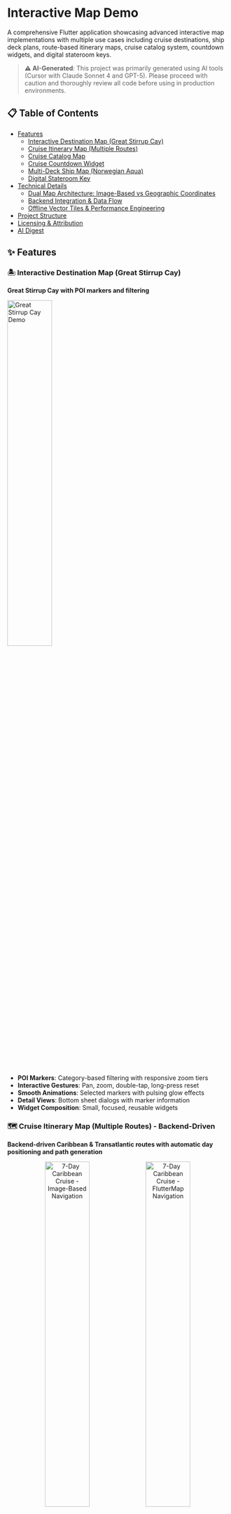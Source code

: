 # Interactive Map Demo

A comprehensive Flutter application showcasing advanced interactive map implementations with multiple use cases including cruise destinations, ship deck plans, route-based itinerary maps, cruise catalog system, countdown widgets, and digital stateroom keys.

> **⚠️ AI-Generated**: This project was primarily generated using AI tools (Cursor with Claude Sonnet 4 and GPT-5). Please proceed with caution and thoroughly review all code before using in production environments.

## 📋 Table of Contents

- [Features](#-features)
  - [Interactive Destination Map (Great Stirrup Cay)](#️-interactive-destination-map-great-stirrup-cay)
  - [Cruise Itinerary Map (Multiple Routes)](#️-cruise-itinerary-map-multiple-routes---backend-driven)
  - [Cruise Catalog Map](#️-cruise-catalog-map)
  - [Cruise Countdown Widget](#️-cruise-countdown-widget)
  - [Multi-Deck Ship Map (Norwegian Aqua)](#️-multi-deck-ship-map-norwegian-aqua)
  - [Digital Stateroom Key](#️-digital-stateroom-key)
- [Technical Details](#-technical-details)
  - [Dual Map Architecture: Image-Based vs Geographic Coordinates](#dual-map-architecture-image-based-vs-geographic-coordinates)
  - [Backend Integration & Data Flow](#backend-integration--data-flow)
  - [Offline Vector Tiles & Performance Engineering](#offline-vector-tiles--performance-engineering)
- [Project Structure](#-project-structure)
- [Licensing & Attribution](#️-licensing--attribution)
- [AI Digest](#-ai-digest)

## ✨ Features

### 🏝️ Interactive Destination Map (Great Stirrup Cay)

**Great Stirrup Cay with POI markers and filtering**

<img src="assets/gifs/great-stirrup-cay.gif" width="45%" alt="Great Stirrup Cay Demo">

- **POI Markers**: Category-based filtering with responsive zoom tiers
- **Interactive Gestures**: Pan, zoom, double-tap, long-press reset
- **Smooth Animations**: Selected markers with pulsing glow effects
- **Detail Views**: Bottom sheet dialogs with marker information
- **Widget Composition**: Small, focused, reusable widgets

### 🗺️ Cruise Itinerary Map (Multiple Routes) - **Backend-Driven**

**Backend-driven Caribbean & Transatlantic routes with automatic day positioning and path generation**

<p align="center">
  <img src="assets/gifs/caribbean-cruise.gif" width="45%" alt="7-Day Caribbean Cruise - Image-Based Navigation">
  <img src="assets/gifs/7-day-caribbean-cruise-flutter-map.gif" width="45%" alt="7-Day Caribbean Cruise - FlutterMap Navigation">
</p>

<p align="center">
  <img src="assets/gifs/transatlantic-cruise.gif" width="45%" alt="15-Day Transatlantic Cruise - Image-Based Navigation">
  <img src="assets/gifs/15-day-transatlantic-cruise-flutter-map.gif" width="45%" alt="15-Day Transatlantic Cruise - FlutterMap Navigation">
</p>

- **Multi-Itinerary Support**: Caribbean (7-day) and Transatlantic (15-night) cruise routes
- **Backend-Driven Positioning**: All map elements positioned using backend-provided coordinate data
- **Dynamic Route Generation**: Routes automatically generated from backend itinerary data
- **Day-by-Day Navigation**: Swipeable cards with auto-centering day indicators
- **Bidirectional Route Animation**: Smooth forward/backward animations between days
- **Smart Layout Management**: Automatic padding prevents bottom sheet from covering map content
- **Performance Optimization**: Cached image sizes, efficient marker rendering, ScrollController management

### 🌍 Cruise Catalog Map

**Interactive world map with NCL cruise routes, search, and filtering**

<p align="center">
  <img src="assets/gifs/cruise-catalog.gif" width="45%" alt="Cruise Catalog Demo">
  <img src="assets/gifs/cruise-catalog-search.gif" width="45%" alt="Cruise Catalog Search Demo">
</p>

- **Interactive World Map**: FlutterMap-based world view with NCL cruise routes
- **Dynamic Zoom Tiers**: Cruises appear/disappear based on zoom level (essential, medium, detailed)
- **Smart Cruise Selection**: Click routes to select cruises with automatic map fitting
- **Port Cycling**: Tap port markers to cycle through all cruises visiting that port
- **Advanced Search System**: Full-text search across cruise titles, ships, destinations, and ports
- **Category Filtering**: Filter cruises by region (Caribbean, Mediterranean, Europe, etc.)
- **Draggable Sheet Interface**: Collapsible bottom sheet with mode-specific content
- **Sheet Mode System**: Normal browsing, search mode, and cruise details modes
- **Spain & Portugal Cruises**: Comprehensive collection of realistic NCL itineraries

### ⏰ Cruise Countdown Widget

**iOS home screen widget with countdown timers**

<img src="assets/gifs/home-widget.gif" width="45%" alt="Countdown Widget Demo">

- **iOS Home Screen Widget**: Native iOS widget displaying selected cruise countdown
- **Method Channel Communication**: `home_widget` package enables seamless app-to-widget data sharing
- **Interactive Countdown Timer**: Real-time countdown showing days, hours, minutes, and seconds
- **Cruise Selection**: Choose from multiple upcoming cruises to track
- **Visual Indicators**: Color-coded alerts for cruises departing soon
- **Auto-refresh**: Widget updates every hour automatically
- **App Groups Integration**: Secure data sharing between app and widget extension

### 🚢 Multi-Deck Ship Map (Norwegian Aqua)

**Norwegian Aqua deck plans with interactive polygon areas**

<img src="assets/gifs/ncl-aqua-deck-plan.gif" width="45%" alt="Deck Plan Demo">

> **⚠️ Work in Progress**: This is a quick preview of what's possible with interactive ship deck plans. Mapping polygon/path lines to the deck plan image isn't fully implemented yet. The current demo shows the foundational architecture and UI components.

- **Multi-Deck Navigation**: Browse 16 decks (Decks 5-20) with mini-map
- **Interactive Polygons**: Clickable areas for ship facilities
- **Legend System**: Swipeable bottom sheet with facility categories
- **Multi-Ship Support**: Extensible architecture for different ship classes

### 🔑 Digital Stateroom Key

**BLE-based mobile access system for stateroom doors**

- **BLE-Based Access**: Bluetooth Low Energy communication with stateroom locks
- **ASSA ABLOY Mobile Access SDK**: Secure credential provisioning and validation
- **Bluetooth Low Energy**: Offline stateroom unlocking without internet connection
- **Dart Frog Backend**: Lightweight server for credential management
- **Device-bound Credentials**: Time-limited, secure storage with on-device encryption
- **On-Demand Provisioning**: Keys provisioned when guest requests access in-app

## 🔧 Technical Details

### Dual Map Architecture: Image-Based vs Geographic Coordinates

The project implements **two distinct interactive map types**, each optimized for different use cases and offering unique capabilities:

#### **1. Image-Based Coordinate Maps** 🖼️

**Coordinate System**: `[x, y]` pixel coordinates relative to background map images

```dart
// Backend provides itinerary with image path and pixel coordinates
CruiseItinerary(
  name: '7-Day Caribbean Cruise',
  imagePath: 'https://api.cruisecompany.com/maps/caribbean_cruise_map.png',
  days: [
    ItineraryDay(
      dayNumber: 1,
      port: PortData(
        name: 'Miami',
        coordinates: [100, 50], // x=100px, y=50px on map image
      ),
    ),
  ],
);

// App automatically positions everything using pixel coordinates
final position = _getDayPosition(dayIndex); // → Offset(100, 50)
// ✅ Marker appears at exact pixel position
// ✅ Route paths follow pixel coordinates
// ✅ Tap detection uses pixel-based hit testing
// ⚠️ Requires online image loading from imagePath
```

| ✅ **Pros**                                                               | ❌ **Cons**                                                                     |
| ------------------------------------------------------------------------- | ------------------------------------------------------------------------------- |
| **🎯 Pixel-Perfect Precision**: Exact positioning on custom map images    | **🖼️ Static Assets**: Requires custom map images for each region/route          |
| **🚀 Backend-Driven**: APIs provide coordinates, app displays immediately | **📏 Limited Scale**: Fixed resolution, no zoom-based detail levels             |
| **📱 Device Independent**: Works consistently across all screen sizes     | **🌍 Geographic Inaccuracy**: No real-world distance/position relationships     |
| **⚡ Zero Configuration**: No manual positioning or calibration needed    | **🔗 No External Integration**: Cannot integrate with standard mapping services |
| **🔄 Dynamic Updates**: Change backend data, map updates automatically    | **📊 Limited Data Sources**: Cannot use standard GIS data or APIs               |
| **🎨 Custom Visuals**: Full control over map appearance and branding      | **🔍 No Geocoding**: Cannot perform address lookup or reverse geocoding         |
| **💾 Lightweight**: Simple image loading, minimal dependencies            | **🗺️ No Standard Features**: Missing zoom, pan, geographic bounds               |

#### **2. Geographic Coordinate Maps** 🌍

**Coordinate System**: `[latitude, longitude]` real-world geographic coordinates

```dart
// Geographic coordinates for real-world locations
final miamiLocation = LatLng(25.7617, -80.1918);
final caribbeanPorts = [
  LatLng(18.4655, -66.1057), // San Juan
  LatLng(17.1899, -88.4976), // Belize City
  LatLng(19.4326, -99.1332), // Mexico City
];

FlutterMap(
  options: MapOptions(
    initialCenter: miamiLocation,
    initialZoom: 6.0,
  ),
  children: [
    CustomMapTileLayers(mapConfig: config),
    MarkerLayer(
      markers: caribbeanPorts.map((latLng) =>
        Marker(point: latLng, builder: (ctx) => PortMarker())
      ).toList(),
    ),
  ],
);
```

| ✅ **Pros**                                                                   | ❌ **Cons**                                                              |
| ----------------------------------------------------------------------------- | ------------------------------------------------------------------------ |
| **🌐 Real-World Accuracy**: True geographic positioning and distances         | **📊 Data Complexity**: Requires geographic coordinate management        |
| **🗺️ Standard Map Features**: Zoom, pan, geographic bounds, clustering        | **🔧 Configuration Overhead**: Requires map tile setup and configuration |
| **📊 Data Integration**: Works with standard GIS data and APIs                | **💾 Larger Bundle Size**: Map tiles and styles increase app size        |
| **🔍 Search & Geocoding**: Standard address lookup and reverse geocoding      | **🌍 Coordinate Management**: Requires lat/lng coordinate system         |
| **📱 Native Map Apps**: Integration with device's native mapping capabilities | **⚡ Performance Considerations**: Tile loading and rendering overhead   |
| **🌍 Global Coverage**: Access to worldwide geographic data                   | **🎨 Limited Customization**: Bound by standard map styling options      |
| **🎯 Industry Standard**: Follows established mapping conventions             | **📱 Device Variations**: May behave differently across devices          |
| **🔄 Scalable**: Works for any geographic region without custom assets        |                                                                          |

#### **Detailed Comparison Tables**

| **Feature**                | **Image-Based Maps**            | **Geographic Maps**               | **Winner**     |
| -------------------------- | ------------------------------- | --------------------------------- | -------------- |
| **Geographic Accuracy**    | ❌ Pixel coordinates only       | ✅ Real-world lat/lng             | 🌍 Geographic  |
| **Custom Branding**        | ✅ Full control                 | ⚠️ Limited by tile styles         | 🖼️ Image-Based |
| **Global Coverage**        | ❌ Requires custom images       | ✅ Worldwide data included        | 🌍 Geographic  |
| **Standard Features**      | ❌ Custom implementation needed | ✅ Built-in zoom, pan, clustering | 🌍 Geographic  |
| **Data Integration**       | ❌ Custom coordinate system     | ✅ Standard GIS data sources      | 🌍 Geographic  |
| **Search & Geocoding**     | ❌ Not available                | ✅ Built-in capabilities          | 🌍 Geographic  |
| **Native Map Integration** | ❌ No integration               | ✅ Seamless integration           | 🌍 Geographic  |
| **Bundle Size**            | ✅ Lightweight (images only)    | ⚠️ Larger (tiles + styles)        | 🖼️ Image-Based |
| **Setup Complexity**       | ✅ Simple image loading         | ⚠️ Requires configuration         | 🖼️ Image-Based |
| **Scalability**            | ❌ New images for each region   | ✅ Works everywhere               | 🌍 Geographic  |
| **Performance**            | ✅ Fast image rendering         | ⚠️ Tile loading overhead          | 🖼️ Image-Based |
| **Future-Proofing**        | ❌ Custom maintenance required  | ✅ Industry standard              | 🌍 Geographic  |

#### **🏆 Recommendation: Geographic FlutterMap Implementation**

**This approach provides the foundation for a professional, scalable cruise application that meets industry standards and user expectations. For production cruise applications, we strongly recommend the **Geographic FlutterMap approach** for the following reasons:**

##### **🎯 Key Advantages & Benefits**

- **🔄 Scalable**: Single implementation works for all cruise routes worldwide without custom assets
- **📱 Offline Capability**: Full functionality without internet connection using local vector tiles
- **📊 Rich Data**: Access to comprehensive port, weather, maritime, and local attraction data
- **🎯 User Expectations**: Matches user experience from other travel apps and mapping platforms
- **🔧 Maintainable**: Industry-standard tools, libraries, and development practices available
- **📈 Future-Proof**: Easily extensible for new features, regions, and emerging technologies
- **📱 Native Integration**: Works with device GPS, navigation apps, location services, and native map applications
- **🔍 Search Capabilities**: Enables port search, distance calculations, route planning, and geocoding
- **📊 Data Integration**: Seamlessly integrates with existing cruise booking, navigation, and port management systems

##### **💡 Best Use Cases for Each Approach**

| **Use Case**                | **Recommended Approach** | **Reasoning**                                           |
| --------------------------- | ------------------------ | ------------------------------------------------------- |
| **Cruise Itinerary Maps**   | 🌍 Geographic FlutterMap | Real-world accuracy, global coverage, industry standard |
| **Cruise Catalog/Booking**  | 🌍 Geographic FlutterMap | Search integration, port information, route planning    |
| **Custom Destination Maps** | 🖼️ Image-Based           | Branded resort/island maps with custom POIs             |
| **Ship Deck Plans**         | 🖼️ Image-Based           | Architectural layouts, facility locations               |
| **Interactive Port Guides** | 🌍 Geographic FlutterMap | Real-world navigation, local attractions                |
| **Cruise Route Planning**   | 🌍 Geographic FlutterMap | Distance calculations, weather integration              |

### Backend Integration & Data Flow

The system supports **both coordinate types** for backend integration:

```mermaid
flowchart TD
    subgraph "Backend Data"
        A[API Response] --> B{Coordinate Type?}
        B -->|Pixel + Image Path| C[Image-Based Data]
        B -->|Lat/Lng Only| D[Geographic Data]
    end

    subgraph "Data Processing"
        C --> E[Pixel Coordinates + Image Asset]
        D --> F[Geographic Coordinates]
        E --> G[Image-Based Maps]
        F --> H[Geographic Maps]
    end

    subgraph "Map Rendering"
        G --> I[Custom Image Rendering<br/>+ Image Loading + Asset Management]
        H --> J[FlutterMap Rendering<br/>+ Offline Tiles + Standard Features]
        I --> K[Interactive Experience]
        J --> K
    end

    K --> L[User Interaction]
    L --> M[Dynamic Updates]
```

### Offline Vector Tiles & Performance Engineering

**FlutterMap Geographic Mapping Excellence**: Our **offline vector tile system** demonstrates the power and flexibility of FlutterMap-based geographic mapping, offering unparalleled customization while maintaining exceptional performance.

**Massive Data Optimization**: Transformed a 75GB world map into a 50MB cruise-focused database through strategic zoom level pruning and geographic targeting.

#### **Data Optimization & Performance**

- **99.93% Size Reduction**: 75GB world map → 50MB cruise-optimized database
- **Strategic Zoom Targeting**: Levels 3-6 cover 100% of cruise routes and destinations
- **Zero Network Dependency**: Perfect offline functionality with instant loading
- **Offline Reliability**: 100% uptime without network dependency
- **Cost Effective**: No data charges or roaming fees for map usage
- **Privacy Enhanced**: No location data sent to external servers

#### **FlutterMap Customization & Capabilities**

- **Complete Visual Control**: Customize colors, fonts, icons, and styling
- **Geographic Targeting**: Include only relevant regions and exclude unnecessary areas
- **Brand Integration**: Match your app's design language and branding perfectly
- **Performance Tuning**: Optimize tile loading, caching, and rendering for your use case
- **Flexible Configuration**: Adjust map behavior, interactions, and features as needed
- **Vector Tile Caching**: Pre-loaded tiles for instant rendering
- **GPU Acceleration**: 60fps smooth pan/zoom performance
- **Memory Management**: Intelligent tile eviction and reloading
- **Cruise Ship Ready**: Perfect for maritime environments with limited connectivity
- **Custom Tile Provider**: Specialized tile providers for different data sources

## 📁 Project Structure

```
assets/
├── gifs/                               # Demo GIFs for README
│   ├── great-stirrup-cay.gif           # Interactive destination map demo (31MB)
│   ├── caribbean-cruise.gif            # 7-day Caribbean cruise demo (8MB)
│   ├── transatlantic-cruise.gif        # 15-day Transatlantic cruise demo (6.4MB)
│   ├── 7-day-caribbean-cruise-flutter-map.gif # FlutterMap Caribbean demo (6.1MB)
│   ├── 15-day-transatlantic-cruise-flutter-map.gif # FlutterMap Transatlantic demo (10MB)
│   ├── ncl-aqua-deck-plan.gif          # Norwegian Aqua deck plan demo (13MB)
│   ├── cruise-catalog.gif              # Cruise catalog demo (56MB)
│   ├── cruise-catalog-search.gif       # Cruise catalog search demo (7.6MB)
│   └── home-widget.gif                 # iOS home widget demo (18MB)
├── images/
│   ├── map.jpg                         # Great Stirrup Cay map (1.8MB)
│   ├── caribbean_cruise_map.png        # Caribbean route map (20KB)
│   ├── norwegian_pearl_transatlantic_map.png  # Transatlantic route map (20KB)
│   ├── cruise-ship.svg                 # Cruise ship icon
│   └── deck-8.svg                      # Ship deck plan
├── styles/                             # Vector tile styles and fonts
│   ├── style.json                      # MapTiler-based vector style
│   ├── fonts/                          # Font files for vector tiles
│   │   ├── Noto Sans Bold/
│   │   └── Noto Sans Regular/
│   └── sprites/                        # Sprite files for vector tiles
└── tiles/                              # Offline vector tiles
    └── planet_map.mbtiles              # MBTiles vector tile database

lib/
├── common/                             # Shared utilities and configurations
│   ├── map_config.dart                 # Unified map configuration system
│   ├── map_utilities.dart              # Map utility functions
│   ├── mbtiles/
│   │   └── mbtiles_vector_tile_provider.dart # MBTiles vector tile provider
│   └── widgets/
│       ├── custom_draggable_sheet.dart
│       ├── custom_map_tile_layers.dart
│       ├── custom_marker.dart
│       ├── custom_polyline_layer.dart
│       └── custom_sticky_header_delegate.dart
├── countdown_widget/                   # iOS home screen widget
│   ├── countdown_modal.dart           # Bottom sheet modal for cruise selection
│   ├── models/
│   │   └── cruise_countdown.dart      # Cruise countdown data model
│   └── widgets/
│       └── simple_countdown_widget.dart # Countdown timer widget
├── cruise_catalog/                     # Cruise catalog system
│   ├── cruise_catalog.dart            # Main cruise catalog widget
│   ├── data/
│   │   └── ncl_cruise_catalog.dart    # NCL cruise catalog data
│   ├── models/
│   │   ├── cruise_category.dart       # Cruise region categories
│   │   ├── cruise_product.dart        # Cruise product model
│   │   ├── cruise_route.dart          # Cruise route and waypoints
│   │   └── sheet_mode.dart            # Sheet mode and position enums
│   └── widgets/
│       ├── cruise_details_mode_header.dart
│       ├── cruise_details_mode_sheet.dart  # Cruise details content
│       ├── cruise_itinerary_preview.dart
│       ├── cruise_route_overlay.dart  # Route rendering on map
│       ├── normal_mode_header.dart
│       ├── normal_mode_sheet.dart     # Normal browsing content
│       ├── search_mode_header.dart
│       └── search_mode_sheet.dart     # Search results content
├── deck_plan/                          # Ship deck plan maps
│   ├── multi_deck_ship_map.dart       # Core deck map widget
│   ├── models/
│   │   ├── deck_polygon_data.dart
│   │   └── ship_deck_data.dart
│   └── widgets/
│       ├── deck_key_legend.dart
│       ├── deck_mini_map.dart
│       └── deck_polygon_overlay.dart
├── digital_key/                        # Digital stateroom key system
│   ├── digital_key_page.dart          # Main digital key interface
│   ├── models/
│   │   └── stateroom_access_data.dart # Stateroom access data model
│   └── widgets/
│       └── stateroom_access_page.dart # Stateroom access widget
├── interactive_map/                    # Great Stirrup Cay destination map
│   ├── interactive_map.dart           # Main interactive map widget
│   ├── models/
│   │   └── interactive_map_marker_data.dart
│   ├── pages/
│   │   └── marker_details_page.dart
│   └── widgets/
│       ├── interactive_map_error.dart
│       ├── interactive_map_filter.dart
│       ├── interactive_map_legend.dart
│       ├── interactive_map_marker.dart
│       └── interactive_map_marker_detail.dart
├── itinerary/                          # Cruise itinerary and route maps
│   ├── data/                           # Sample itinerary data files
│   │   ├── caribbean_cruise.dart       # Norwegian Aqua 7-day Caribbean cruise
│   │   └── transatlantic_cruise.dart   # Norwegian Pearl 15-night Transatlantic cruise
│   ├── models/
│   │   └── cruise_itinerary.dart       # Core models (CruiseItinerary, PortData, ItineraryDay)
│   ├── pages/
│   │   └── cruise_itinerary_page.dart
│   └── widgets/
│       ├── cruise_route_painter.dart   # Custom route visualization painter
│       ├── info_tile.dart
│       ├── itinerary_bottom_section.dart  # Draggable bottom sheet with auto-scrolling day indicators
│       ├── itinerary_map.dart          # Main route map widget
│       ├── itinerary_table.dart
│       ├── port_day_info.dart
│       ├── port_marker.dart            # Extracted marker widget with complex styling
│       └── sea_day_info.dart
├── itinerary_map/                      # Enhanced itinerary map system
│   ├── data/                           # Enhanced itinerary data
│   │   ├── caribbean_cruise.dart       # Caribbean cruise data
│   │   ├── transatlantic_cruise.dart   # Transatlantic cruise data
│   │   └── world_samples.dart          # Global cruise samples (Alaska, Mediterranean, etc.)
│   ├── itinerary_map.dart             # Main itinerary map widget
│   ├── itinerary_map_controller.dart  # Map controller for interactions
│   ├── models/
│   │   └── cruise_itinerary.dart       # Enhanced cruise itinerary models
│   └── widgets/
│       ├── info_widgets/
│       │   ├── info_tile.dart
│       │   ├── port_day_info.dart
│       │   └── sea_day_info.dart
│       ├── itinerary_map_bottom_sheet.dart
│       ├── itinerary_map_markers.dart
│       ├── itinerary_map_polylines.dart
│       └── itinerary_map_tile_layers.dart
└── main.dart                           # App entry point and navigation
```

## ⚖️ Licensing & Attribution

This project uses **fully offline mapping** with local vector tiles and styles. Review the following licensing requirements before shipping commercially:

### **Style License: OSM Liberty (BSD License)**

- **Style**: `assets/styles/style.json` uses **OSM Liberty** style (not MapTiler Basic)
- **License**: BSD License (derived from Mapbox Open Styles)
- **Usage**: ✅ **FREE** for commercial use with attribution
- **Requirements**: Must retain copyright notice and attribution

### **Data Source: OpenMapTiles (CC-BY 4.0)**

- **Data**: `assets/tiles/planet_map.mbtiles` contains OpenMapTiles vector data
- **License**: Creative Commons Attribution 4.0 (CC-BY 4.0)
- **Usage**: ✅ **FREE** for commercial use with attribution
- **Requirements**: Must credit OpenMapTiles and OpenStreetMap contributors

### **Required Attribution (MANDATORY)**

You **MUST** display the following attribution on all map screens:

```
© OpenMapTiles (https://openmaptiles.org/)
© OpenStreetMap contributors (https://www.openstreetmap.org/copyright)
```

### **Implementation Required**

Add an attribution overlay to your FlutterMap widgets:

```dart
FlutterMap(
  // ... your existing map configuration
  children: [
    // ... your existing layers
    AttributionWidget.defaultWidget(
      source: '© OpenMapTiles (https://openmaptiles.org/) © OpenStreetMap contributors (https://www.openstreetmap.org/copyright)',
      onSourceTapped: () {},
    ),
  ],
)
```

## 🤖 AI Digest

### Quick Project Understanding

**Purpose**: Flutter demo showcasing six interactive map implementations, with **primary focus on backend-driven itinerary maps** that automatically generate from API data, plus **cruise catalog system**, **iOS home widgets**, and **digital stateroom keys**.

**Key Innovation**: **Backend-Driven Map System**

- Backend provides daily itinerary locations as `[x, y]` pixel coordinates
- App automatically positions markers, draws route paths, enables navigation
- Zero hardcoding - all positioning is data-driven and updates dynamically

**Key Components**:

- `InteractiveMap`: POI-based map with markers and filtering
- `MultiDeckShipMap`: Deck plans with polygon interactions (work in progress)
- `ItineraryMap`: **Backend-driven** route map with automatic positioning
- `CruiseCatalogMap`: Interactive world map with NCL cruise routes and search
- `CountdownWidget`: iOS home screen widget with cruise countdown timers
- `DigitalKeyPage`: BLE-based stateroom access system

**Coordinate System**: Image-based `[x, y]` pixel coordinates designed for backend integration.

- Coordinates are pixel positions on map images (e.g., `[100, 50]`)
- Backend APIs provide coordinates, app displays immediately
- Single source of truth: `_getDayPosition(dayIndex)` controls all positioning

**Architecture**: Backend-driven positioning with unified coordinate system.

- All map elements (markers, routes, taps) use same position calculation
- `_generateRoutePositions()` creates paths from day coordinates
- Dynamic updates when backend data changes
- **Centralized Scroll Management**: Single CustomScrollView with unified controller
- **Content-Only Widgets**: Separated content from scroll management for better animations

**File Structure**: Eight main modules (`common/`, `countdown_widget/`, `cruise_catalog/`, `deck_plan/`, `digital_key/`, `interactive_map/`, `itinerary/`, `itinerary_map/`) with models, pages, and widgets subdirectories, organized alphabetically.

**Entry Point**: `main.dart` → `Home` → Individual feature implementations.

**Dependencies**: Flutter setup with `flutter_map`, `latlong2`, `flutter_map_animations`, `vector_map_tiles`, `mbtiles`, `home_widget`, `jovial_svg` for comprehensive feature support.

**Assets**: `assets/gifs/` (demo GIFs for README), `assets/images/` (maps, icons, deck plans), `assets/styles/` (vector tile styles and fonts), `assets/tiles/` (offline MBTiles database).

**Demo GIFs**: Visual demonstrations integrated within feature sections, available in `assets/gifs/`:

- `great-stirrup-cay.gif` (31MB) - Interactive destination map with POI filtering
- `caribbean-cruise.gif` (8MB) - 7-day Caribbean cruise route with day navigation
- `transatlantic-cruise.gif` (6.4MB) - 15-night transatlantic cruise with auto-scrolling indicators
- `7-day-caribbean-cruise-flutter-map.gif` (6.1MB) - FlutterMap Caribbean demo
- `15-day-transatlantic-cruise-flutter-map.gif` (10MB) - FlutterMap Transatlantic demo
- `ncl-aqua-deck-plan.gif` (13MB) - Multi-deck ship navigation with interactive polygons
- `cruise-catalog.gif` (56MB) - Cruise catalog system demo
- `cruise-catalog-search.gif` (7.6MB) - Cruise catalog search functionality
- `home-widget.gif` (18MB) - iOS home screen widget demonstration

**Performance**: Cached image sizes, efficient rendering, zoom-based visibility, minimal rebuilds, centralized scroll management.

**State**: Local `StatefulWidget` state, `TransformationController` for map interactions, `AnimationController` for transitions, sheet mode management, widget data persistence.

**Backend Integration & Animation**:

- JSON API provides itinerary days with embedded coordinates
- `CruiseItinerary.fromApi()` parses backend data
- Modular data architecture with separate files per cruise type (`CaribbeanCruiseData`, `TransatlanticCruiseData`)
- `_getDayPosition()` converts coordinates to screen positions
- `_generateRoutePositions()` creates curved route paths from day coordinates
- `CruiseRoutePainter` handles all route visualization and animations
- Auto-scrolling day indicators with smooth ScrollController animations
- Bidirectional route animations (forward fill, backward unfill)
- Automatic map generation with smooth navigation transitions
- **Advanced Layout Management**: Dual-viewport system with 250px natural padding prevents UI overlay conflicts
- **No White Space Guarantee**: Calculated minimum scale ensures map always fills entire viewport
- **Smart Boundary Logic**: Padded coordinate system maintains proper constraints and interactions
- **Cruise Catalog System**: Interactive world map with NCL routes, search, and filtering
- **Centralized Scroll Management**: Single CustomScrollView with unified controller for all sheet modes
- **Content-Only Architecture**: Separated content widgets from scroll management for better animations
- **Widget Integration**: iOS home screen widget with method channel communication
- **Digital Key System**: BLE-based stateroom access with ASSA ABLOY Mobile Access SDK
- **Offline Vector Tiles**: Local MBTiles support for offline map functionality
- **Fully Offline Implementation**: No external tile servers, all mapping data is local
- **Platform Focus**: iOS and Android only (removed web, desktop, and test platforms)
